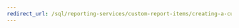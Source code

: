 ```yaml
---
redirect_url: /sql/reporting-services/custom-report-items/creating-a-custom-report-item-design-time-component?toc=%2fsql%2freporting-services%2fcustom-report-items%2ftoc.json
---
```

